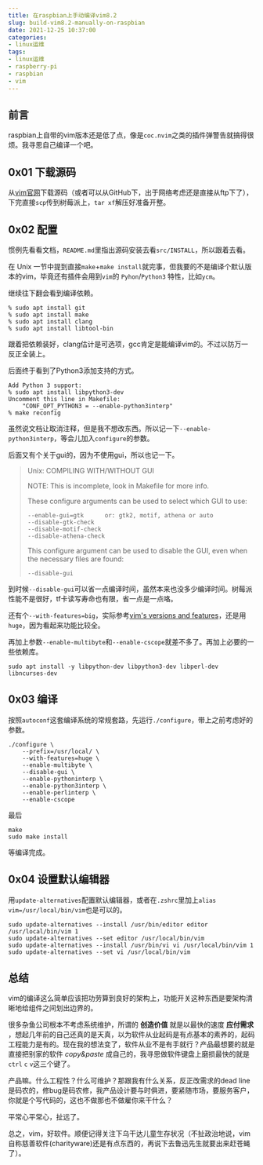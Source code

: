 ```yaml
---
title: 在raspbian上手动编译vim8.2
slug: build-vim8.2-manually-on-raspbian
date: 2021-12-25 10:37:00
categories:
- linux运维
tags:
- linux运维
- raspberry-pi
- raspbian
- vim
---
```


## 前言

raspbian上自带的vim版本还是低了点，像是`coc.nvim`之类的插件弹警告就搞得很烦。我寻思自己编译一个吧。

## 0x01 下载源码

从[vim官网](https://www.vim.org/download.php)下载源码（或者可以从GitHub下，出于网络考虑还是直接从ftp下了），下完直接`scp`传到树莓派上，`tar xf`解压好准备开整。

## 0x02 配置

惯例先看看文档，`README.md`里指出源码安装去看`src/INSTALL`，所以跟着去看。

在 Unix 一节中提到直接`make`+`make install`就完事，但我要的不是编译个默认版本的vim，毕竟还有插件会用到`vim`的 `Pyhon`/`Python3` 特性，比如`ycm`。

继续往下翻会看到编译依赖。

	% sudo apt install git
	% sudo apt install make
	% sudo apt install clang
	% sudo apt install libtool-bin

跟着把依赖装好，clang估计是可选项，gcc肯定是能编译vim的。不过以防万一反正全装上。

后面终于看到了Python3添加支持的方式。

	Add Python 3 support:
	% sudo apt install libpython3-dev
	Uncomment this line in Makefile:
		"CONF_OPT_PYTHON3 = --enable-python3interp"
	% make reconfig

虽然说文档让取消注释，但是我不想改东西。所以记一下`--enable-python3interp`，等会儿加入`configure`的参数。

后面又有个关于gui的，因为不使用gui，所以也记一下。

> Unix: COMPILING WITH/WITHOUT GUI
>
> NOTE: This is incomplete, look in Makefile for more info.
>
> These configure arguments can be used to select which GUI to use:
>
> ```
> --enable-gui=gtk      or: gtk2, motif, athena or auto
> --disable-gtk-check
> --disable-motif-check
> --disable-athena-check
> ```
>
> This configure argument can be used to disable the GUI, even when the necessary
> files are found:
>
> ```
> --disable-gui
> ```

到时候`--disable-gui`可以省一点编译时间，虽然本来也没多少编译时间。树莓派性能不是很好，tf卡读写寿命也有限，省一点是一点咯。

还有个`--with-features=big`，实际参考[vim's versions and features](http://www.drchip.org/astronaut/vim/vimfeat.html)，还是用`huge`，因为看起来功能比较全。

再加上参数`--enable-multibyte`和`--enable-cscope`就差不多了。再加上必要的一些依赖库。

```shell
sudo apt install -y libpython-dev libpython3-dev libperl-dev libncurses-dev
```

## 0x03 编译

按照`autoconf`这套编译系统的常规套路，先运行`./configure`，带上之前考虑好的参数。

```shell
./configure \
	--prefix=/usr/local/ \
	--with-features=huge \
	--enable-multibyte \
	--disable-gui \
	--enable-pythoninterp \
	--enable-python3interp \
	--enable-perlinterp \
	--enable-cscope
```

最后

```shell
make
sudo make install
```

等编译完成。

## 0x04 设置默认编辑器

用`update-alternatives`配置默认编辑器，或者在`.zshrc`里加上`alias vim=/usr/local/bin/vim`也是可以的。

```shell
sudo update-alternatives --install /usr/bin/editor editor /usr/local/bin/vim 1
sudo update-alternatives --set editor /usr/local/bin/vim
sudo update-alternatives --install /usr/bin/vi vi /usr/local/bin/vim 1
sudo update-alternatives --set vi /usr/local/bin/vim
```

## 总结

vim的编译这么简单应该把功劳算到良好的架构上，功能开关这种东西是要架构清晰地给组件之间划出边界的。

很多杂鱼公司根本不考虑系统维护，所谓的 **创造价值** 就是以最快的速度 **应付需求** ，想起几年前的自己还真的是天真，以为软件从业起码是有点基本的素养的，起码工程能力是有的。现在我的想法变了，软件从业不是有手就行？产品最想要的就是直接把别家的软件 *copy&paste* 成自己的，我寻思做软件键盘上磨损最快的就是 `ctrl` `c` `v`这三个键了。

产品嘛。什么工程性？什么可维护？那跟我有什么关系，反正改需求的dead line是码农的，修bug是码农修，我产品设计要与时俱进，要紧随市场，要服务客户，你就是个写代码的，这也不做那也不做雇你来干什么？

平常心平常心，扯远了。

总之，vim，好软件。顺便记得关注下乌干达儿童生存状况（不扯政治地说，vim自称慈善软件(charityware)还是有点东西的，再说下去鲁迅先生就要出来赶苍蝇了）。